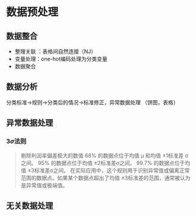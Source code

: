 # 数据预处理
## 数据整合
* 整理关联 ：表格间自然连接（NJ）
* 变量处理：one-hot编码处理为分类变量
* 数据聚合

## 数据分析
分类标准->规则->分类后的情况->标准修正，异常数据处理
（饼图，表格）

## 异常数据处理
### 3$\sigma$法则
> 剔除利润率偏差极大的数值
68% 的数据点位于均值 μ 和均值 ±1标准差 σ之间。
95% 的数据点位于均值 ±2标准差σ之间。
99.7% 的数据点位于均值 ±3标准差σ之间。
在实际应用中，这个规则用于识别异常值或偏离正常范围的数据点。如果某个数据点超出了均值 ±3标准差的范围，通常被认为是异常值或极端值。

## 无关数据处理